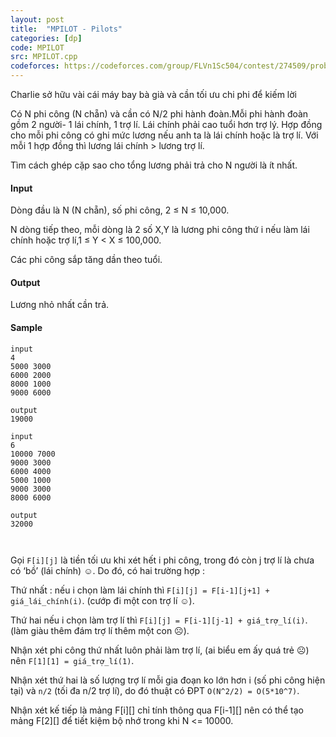 ```yaml
---
layout: post
title:  "MPILOT - Pilots"
categories: [dp]
code: MPILOT
src: MPILOT.cpp
codeforces: https://codeforces.com/group/FLVn1Sc504/contest/274509/problem/C
---
```




  






Charlie sở hữu vài cái máy bay bà già và cần tối ưu chi phi để kiếm lời

Có N phi công (N chẵn) và cần có N/2 phi hành đoàn.Mỗi phi hành đoàn gồm 2 người- 1 lái chính, 1 trợ lí. Lái chính phải cao tuổi hơn trợ lý. Hợp đồng cho mỗi phi công có ghi mức lương nếu anh ta là lái chính hoặc là trợ lí. Với mỗi 1 hợp đồng thì lương lái chính > lương trợ lí.

Tìm cách ghép cặp sao cho tổng lương phải trả cho N người là ít nhất.

#### Input

Dòng đầu là N (N chẵn), số phi công, 2 ≤ N ≤ 10,000.

N dòng tiếp theo, mỗi dòng là 2 số X,Y là lương phi công thứ i nếu làm lái chính hoặc trợ lí,1 ≤ Y < X ≤ 100,000.

Các phi công sắp tăng dần theo tuổi.

#### Output

Lương nhỏ nhất cần trả.

#### Sample

```
input 
4 
5000 3000 
6000 2000 
8000 1000 
9000 6000 
 
output 
19000 

input 
6 
10000 7000 
9000 3000 
6000 4000 
5000 1000 
9000 3000 
8000 6000 
 
output 
32000 



```

<!--more-->



Gọi `F[i][j]` là tiền tối ưu khi xét hết i phi công, trong đó còn j trợ lí là chưa có ‘bồ’ (lái chính) ☺. Do đó, có hai trường hợp : 

Thứ nhất : nếu i chọn làm lái chính thì `F[i][j] = F[i-1][j+1] + giá_lái_chính(i)`. (cướp đi một con trợ lí ☺).

Thứ hai nếu i chọn làm trợ lí thì `F[i][j] = F[i-1][j-1] + giá_trợ_lí(i)`. (làm giàu thêm đám trợ lí thêm một con ☹).  

Nhận xét phi công thứ nhất luôn phải làm trợ lí, (ai biểu em ấy quá trẻ ☹) nên `F[1][1] = giá_trợ_lí(1)`.

Nhận xét thứ hai là số lượng trợ lí mỗi gia đoạn ko lớn hơn i (số phi công hiện tại) và `n/2` (tối đa n/2 trợ lí), do đó thuật có ĐPT `O(N^2/2) = O(5*10^7)`. 

Nhận xét kế tiếp là mảng F[i][] chỉ tính thông qua F[i-1][] nên có thể tạo mảng F[2][] để tiết kiệm bộ nhớ trong khi N <= 10000.
